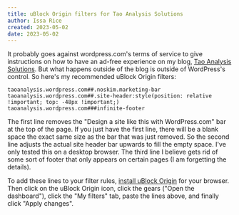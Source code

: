 ```yaml
---
title: uBlock Origin filters for Tao Analysis Solutions
author: Issa Rice
created: 2023-05-02
date: 2023-05-02
---
```


It probably goes against wordpress.com's terms of service to give instructions on how to have an ad-free experience on my blog, [Tao Analysis Solutions](https://taoanalysis.wordpress.com/). But what happens outside of the blog is outside of WordPress's control. So here's my recommended uBlock Origin filters:

```
taoanalysis.wordpress.com##.noskim.marketing-bar
taoanalysis.wordpress.com##.site-header:style(position: relative !important; top: -48px !important;)
taoanalysis.wordpress.com###infinite-footer
```

The first line removes the "Design a site like this with WordPress.com" bar at the top of the page. If you just have the first line, there will be a blank space the exact same size as the bar that was just removed. So the second line adjusts the actual site header bar upwards to fill the empty space. I've only tested this on a desktop browser. The third line I believe gets rid of some sort of footer that only appears on certain pages (I am forgetting the details).

To add these lines to your filter rules, [install uBlock Origin](https://github.com/gorhill/uBlock#readme) for your browser. Then click on the uBlock Origin icon, click the gears ("Open the dashboard"), click the "My filters" tab, paste the lines above, and finally click "Apply changes".